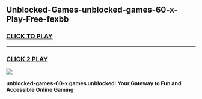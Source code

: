 
## Unblocked-Games-unblocked-games-60-x-Play-Free-fexbb
<h3>
<a href="https://premium76.site?title=unblocked-games-60-x&ref=21A">CLICK TO PLAY</a></h3>
<hr>

<h3>
<a href="https://premium76.site?title=unblocked-games-60-x&ref=21A">CLICK 2 PLAY</a>
  
</h3>

<a href="https://premium76.site?title=unblocked-games-60-x&ref=21A"><img src="https://clearcache.store/games.png"></a>


**unblocked-games-60-x games unblocked: Your Gateway to Fun and Accessible Online Gaming**
